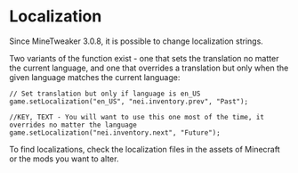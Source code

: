 # Localization
Since MineTweaker 3.0.8, it is possible to change localization strings.

Two variants of the function exist - one that sets the translation no matter the current language, and one that overrides a translation but only when the given language matches the current language:

```zenscript
// Set translation but only if language is en_US
game.setLocalization("en_US", "nei.inventory.prev", "Past");

//KEY, TEXT - You will want to use this one most of the time, it overrides no matter the language
game.setLocalization("nei.inventory.next", "Future");
```
To find localizations, check the localization files in the assets of Minecraft or the mods you want to alter.
